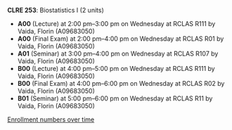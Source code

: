 **CLRE 253**: Biostatistics I (2 units)

- **A00** (Lecture) at 2:00 pm–3:00 pm on Wednesday at RCLAS R111 by Vaida, Florin (A09683050)
- **A00** (Final Exam) at 2:00 pm–4:00 pm on Wednesday at RCLAS R01 by Vaida, Florin (A09683050)
- **A01** (Seminar) at 3:00 pm–4:00 pm on Wednesday at RCLAS R107 by Vaida, Florin (A09683050)
- **B00** (Lecture) at 4:00 pm–5:00 pm on Wednesday at RCLAS R111 by Vaida, Florin (A09683050)
- **B00** (Final Exam) at 4:00 pm–6:00 pm on Wednesday at RCLAS R02 by Vaida, Florin (A09683050)
- **B01** (Seminar) at 5:00 pm–6:00 pm on Wednesday at RCLAS R11 by Vaida, Florin (A09683050)

[Enrollment numbers over time](./CLRE253.tsv)

